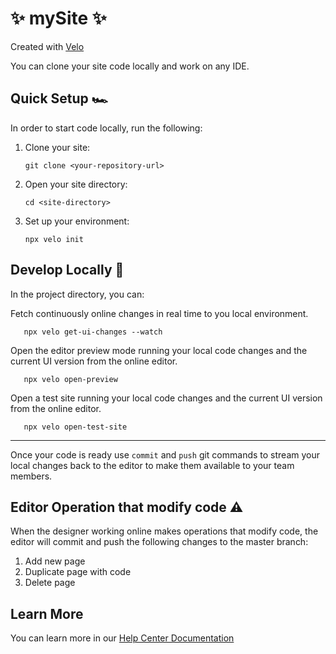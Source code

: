 # ✨ mySite ✨

Created with <a href="url">Velo</a>

You can clone your site code locally and work on any IDE.

## Quick Setup 🏎

In order to start code locally, run the following:

1. Clone your site:

       git clone <your-repository-url>
       
2. Open your site directory:

       cd <site-directory>
       
3. Set up your environment:

       npx velo init

## Develop Locally 📝

In the project directory, you can:

Fetch continuously online changes in real time to you local environment.

       npx velo get-ui-changes --watch
       
Open the editor preview mode running your local code changes and the current UI version from the online editor. 

       npx velo open-preview
       
Open a test site running your local code changes and the current UI version from the online editor. 

       npx velo open-test-site

<hr>

Once your code is ready use <code>commit</code> and <code>push</code> git commands to stream your local changes back to the editor to make them available to your team members.

## Editor Operation that modify code ⚠️

When the designer working online makes operations that modify code, the editor will commit and push the following changes to the master branch:
1. Add new page
2. Duplicate page with code
3. Delete page

## Learn More

You can learn more in our <a href="url">Help Center Documentation</a>
